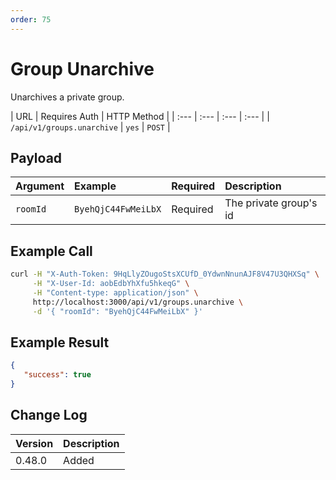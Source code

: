 ```yaml
---
order: 75
---
```


# Group Unarchive 
Unarchives a private group.

| URL | Requires Auth | HTTP Method |
| :--- | :--- | :--- | :--- |
| `/api/v1/groups.unarchive` | `yes` | `POST` |

## Payload
| Argument | Example | Required | Description |
| :--- | :--- | :--- | :--- |
| `roomId` | `ByehQjC44FwMeiLbX` | Required | The private group's id |

## Example Call
```bash
curl -H "X-Auth-Token: 9HqLlyZOugoStsXCUfD_0YdwnNnunAJF8V47U3QHXSq" \
     -H "X-User-Id: aobEdbYhXfu5hkeqG" \
     -H "Content-type: application/json" \
     http://localhost:3000/api/v1/groups.unarchive \
     -d '{ "roomId": "ByehQjC44FwMeiLbX" }'
```

## Example Result
```json
{
   "success": true
}
```

## Change Log
| Version | Description |
| :--- | :--- |
| 0.48.0 | Added |
